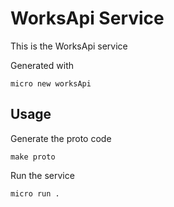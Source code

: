 # WorksApi Service

This is the WorksApi service

Generated with

```
micro new worksApi
```

## Usage

Generate the proto code

```
make proto
```

Run the service

```
micro run .
```